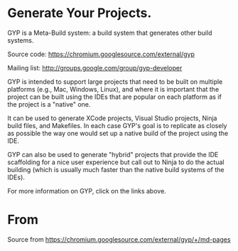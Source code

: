 # Generate Your Projects.

GYP is a Meta-Build system: a build system that generates other build systems.

Source code: https://chromium.googlesource.com/external/gyp

Mailing list:  http://groups.google.com/group/gyp-developer

GYP is intended to support large projects that need to be built on multiple
platforms (e.g., Mac, Windows, Linux), and where it is important that
the project can be built using the IDEs that are popular on each platform
as if the project is a "native" one.

It can be used to generate XCode projects, Visual Studio projects, Ninja
build files, and Makefiles. In each case GYP's goal is to replicate as
closely as possible the way one would set up a native build of the project
using the IDE.

GYP can also be used to generate "hybrid" projects that provide the IDE
scaffolding for a nice user experience but call out to Ninja to do the actual
building (which is usually much faster than the native build systems of the
IDEs).

For more information on GYP, click on the links above.



# From
Source from https://chromium.googlesource.com/external/gyp/+/md-pages
